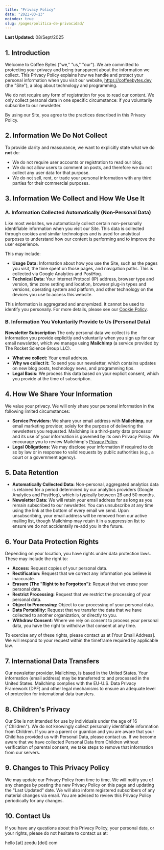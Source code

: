 ```yaml
---
title: "Privacy Policy"
date: "2021-03-13"
noindex: true
slug: /pages/politica-de-privacidad/
---
```


**Last Updated:** 08/Sept/2025

## 1. Introduction

Welcome to Coffee Bytes ("we," "us," "our"). We are committed to protecting your privacy and being transparent about the information we collect. This Privacy Policy explains how we handle and protect your personal information when you visit our website, https://coffeebytes.dev (the "Site"), a blog about technology and programming.

We do not require any form of registration for you to read our content. We only collect personal data in one specific circumstance: if you voluntarily subscribe to our newsletter.

By using our Site, you agree to the practices described in this Privacy Policy.

## 2. Information We Do Not Collect

To provide clarity and reassurance, we want to explicitly state what we do **not** do:

*   We do not require user accounts or registration to read our blog.
*   We do not allow users to comment on posts, and therefore we do not collect any user data for that purpose.
*   We do not sell, rent, or trade your personal information with any third parties for their commercial purposes.

## 3. Information We Collect and How We Use It

### A. Information Collected Automatically (Non-Personal Data)

Like most websites, we automatically collect certain non-personally identifiable information when you visit our Site. This data is collected through cookies and similar technologies and is used for analytical purposes to understand how our content is performing and to improve the user experience.

This may include:
*   **Usage Data:** Information about how you use the Site, such as the pages you visit, the time spent on those pages, and navigation paths. This is collected via Google Analytics and PostHog.
*   **Technical Data:** Your Internet Protocol (IP) address, browser type and version, time zone setting and location, browser plug-in types and versions, operating system and platform, and other technology on the devices you use to access this website.

This information is aggregated and anonymized. It cannot be used to identify you personally. For more details, please see our [Cookie Policy](/en/pages/politica-de-cookies/).

### B. Information You Voluntarily Provide to Us (Personal Data)

**Newsletter Subscription**
The only personal data we collect is the information you provide explicitly and voluntarily when you sign up for our email newsletter, which we manage using **Mailchimp** (a service provided by The Rocket Science Group LLC).

*   **What we collect:** Your email address.
*   **Why we collect it:** To send you our newsletter, which contains updates on new blog posts, technology news, and programming tips.
*   **Legal Basis:** We process this data based on your explicit consent, which you provide at the time of subscription.

## 4. How We Share Your Information

We value your privacy. We will only share your personal information in the following limited circumstances:

*   **Service Providers:** We share your email address with **Mailchimp**, our email marketing provider, solely for the purpose of delivering the newsletters you requested. Mailchimp is a third-party data processor and its use of your information is governed by its own Privacy Policy. We encourage you to review Mailchimp's [Privacy Policy](https://mailchimp.com/legal/privacy/).
*   **Legal Obligations:** We may disclose your information if required to do so by law or in response to valid requests by public authorities (e.g., a court or a government agency).

## 5. Data Retention

*   **Automatically Collected Data:** Non-personal, aggregated analytics data is retained for a period determined by our analytics providers (Google Analytics and PostHog), which is typically between 26 and 50 months.
*   **Newsletter Data:** We will retain your email address for as long as you remain subscribed to our newsletter. You can unsubscribe at any time using the link at the bottom of every email we send. Upon unsubscribing, your email address will be removed from our active mailing list, though Mailchimp may retain it in a suppression list to ensure we do not accidentally re-add you in the future.

## 6. Your Data Protection Rights

Depending on your location, you have rights under data protection laws. These may include the right to:

*   **Access:** Request copies of your personal data.
*   **Rectification:** Request that we correct any information you believe is inaccurate.
*   **Erasure (The "Right to be Forgotten"):** Request that we erase your personal data.
*   **Restrict Processing:** Request that we restrict the processing of your personal data.
*   **Object to Processing:** Object to our processing of your personal data.
*   **Data Portability:** Request that we transfer the data that we have collected to another organization, or directly to you.
*   **Withdraw Consent:** Where we rely on consent to process your personal data, you have the right to withdraw that consent at any time.

To exercise any of these rights, please contact us at [Your Email Address]. We will respond to your request within the timeframe required by applicable law.

## 7. International Data Transfers

Our newsletter provider, Mailchimp, is based in the United States. Your information (email address) may be transferred to and processed in the United States. Mailchimp complies with the EU-U.S. Data Privacy Framework (DPF) and other legal mechanisms to ensure an adequate level of protection for international data transfers.

## 8. Children's Privacy

Our Site is not intended for use by individuals under the age of 16 ("Children"). We do not knowingly collect personally identifiable information from Children. If you are a parent or guardian and you are aware that your Child has provided us with Personal Data, please contact us. If we become aware that we have collected Personal Data from Children without verification of parental consent, we take steps to remove that information from our servers.

## 9. Changes to This Privacy Policy

We may update our Privacy Policy from time to time. We will notify you of any changes by posting the new Privacy Policy on this page and updating the "Last Updated" date. We will also inform registered subscribers of any material changes via email. You are advised to review this Privacy Policy periodically for any changes.

## 10. Contact Us

If you have any questions about this Privacy Policy, your personal data, or your rights, please do not hesitate to contact us at:

hello [at] zeedu [dot] com

